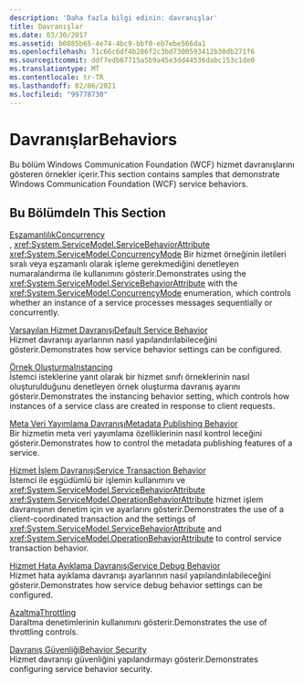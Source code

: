 ```yaml
---
description: 'Daha fazla bilgi edinin: davranışlar'
title: Davranışlar
ms.date: 03/30/2017
ms.assetid: b0885b65-4e74-4bc9-bbf0-eb7ebe566da1
ms.openlocfilehash: 71c66c6df4b286f2c3bd7300593412b30db271f6
ms.sourcegitcommit: ddf7edb67715a5b9a45e3dd44536dabc153c1de0
ms.translationtype: MT
ms.contentlocale: tr-TR
ms.lasthandoff: 02/06/2021
ms.locfileid: "99778730"
---
```

# <a name="behaviors"></a><span data-ttu-id="6355f-103">Davranışlar</span><span class="sxs-lookup"><span data-stu-id="6355f-103">Behaviors</span></span>

<span data-ttu-id="6355f-104">Bu bölüm Windows Communication Foundation (WCF) hizmet davranışlarını gösteren örnekler içerir.</span><span class="sxs-lookup"><span data-stu-id="6355f-104">This section contains samples that demonstrate Windows Communication Foundation (WCF) service behaviors.</span></span>  
  
## <a name="in-this-section"></a><span data-ttu-id="6355f-105">Bu Bölümde</span><span class="sxs-lookup"><span data-stu-id="6355f-105">In This Section</span></span>  

 [<span data-ttu-id="6355f-106">Eşzamanlılık</span><span class="sxs-lookup"><span data-stu-id="6355f-106">Concurrency</span></span>](concurrency.md)  
 <span data-ttu-id="6355f-107">, <xref:System.ServiceModel.ServiceBehaviorAttribute> <xref:System.ServiceModel.ConcurrencyMode> Bir hizmet örneğinin iletileri sıralı veya eşzamanlı olarak işleme gerekmediğini denetleyen numaralandırma ile kullanımını gösterir.</span><span class="sxs-lookup"><span data-stu-id="6355f-107">Demonstrates using the <xref:System.ServiceModel.ServiceBehaviorAttribute> with the <xref:System.ServiceModel.ConcurrencyMode> enumeration, which controls whether an instance of a service processes messages sequentially or concurrently.</span></span>  
  
 [<span data-ttu-id="6355f-108">Varsayılan Hizmet Davranışı</span><span class="sxs-lookup"><span data-stu-id="6355f-108">Default Service Behavior</span></span>](default-service-behavior.md)  
 <span data-ttu-id="6355f-109">Hizmet davranışı ayarlarının nasıl yapılandırılabileceğini gösterir.</span><span class="sxs-lookup"><span data-stu-id="6355f-109">Demonstrates how service behavior settings can be configured.</span></span>  
  
 [<span data-ttu-id="6355f-110">Örnek Oluşturma</span><span class="sxs-lookup"><span data-stu-id="6355f-110">Instancing</span></span>](instancing.md)  
 <span data-ttu-id="6355f-111">İstemci isteklerine yanıt olarak bir hizmet sınıfı örneklerinin nasıl oluşturulduğunu denetleyen örnek oluşturma davranış ayarını gösterir.</span><span class="sxs-lookup"><span data-stu-id="6355f-111">Demonstrates the instancing behavior setting, which controls how instances of a service class are created in response to client requests.</span></span>  
  
 [<span data-ttu-id="6355f-112">Meta Veri Yayımlama Davranışı</span><span class="sxs-lookup"><span data-stu-id="6355f-112">Metadata Publishing Behavior</span></span>](metadata-publishing-behavior.md)  
 <span data-ttu-id="6355f-113">Bir hizmetin meta veri yayımlama özelliklerinin nasıl kontrol leceğini gösterir.</span><span class="sxs-lookup"><span data-stu-id="6355f-113">Demonstrates how to control the metadata publishing features of a service.</span></span>  
  
 [<span data-ttu-id="6355f-114">Hizmet İşlem Davranışı</span><span class="sxs-lookup"><span data-stu-id="6355f-114">Service Transaction Behavior</span></span>](service-transaction-behavior.md)  
 <span data-ttu-id="6355f-115">İstemci ile eşgüdümlü bir işlemin kullanımını ve <xref:System.ServiceModel.ServiceBehaviorAttribute> <xref:System.ServiceModel.OperationBehaviorAttribute> hizmet işlem davranışının denetim için ve ayarlarını gösterir.</span><span class="sxs-lookup"><span data-stu-id="6355f-115">Demonstrates the use of a client-coordinated transaction and the settings of <xref:System.ServiceModel.ServiceBehaviorAttribute> and <xref:System.ServiceModel.OperationBehaviorAttribute> to control service transaction behavior.</span></span>  
  
 [<span data-ttu-id="6355f-116">Hizmet Hata Ayıklama Davranışı</span><span class="sxs-lookup"><span data-stu-id="6355f-116">Service Debug Behavior</span></span>](service-debug-behavior.md)  
 <span data-ttu-id="6355f-117">Hizmet hata ayıklama davranışı ayarlarının nasıl yapılandırılabileceğini gösterir.</span><span class="sxs-lookup"><span data-stu-id="6355f-117">Demonstrates how service debug behavior settings can be configured.</span></span>  
  
 [<span data-ttu-id="6355f-118">Azaltma</span><span class="sxs-lookup"><span data-stu-id="6355f-118">Throttling</span></span>](throttling.md)  
 <span data-ttu-id="6355f-119">Daraltma denetimlerinin kullanımını gösterir.</span><span class="sxs-lookup"><span data-stu-id="6355f-119">Demonstrates the use of throttling controls.</span></span>  
  
 [<span data-ttu-id="6355f-120">Davranış Güvenliği</span><span class="sxs-lookup"><span data-stu-id="6355f-120">Behavior Security</span></span>](behavior-security.md)  
 <span data-ttu-id="6355f-121">Hizmet davranışı güvenliğini yapılandırmayı gösterir.</span><span class="sxs-lookup"><span data-stu-id="6355f-121">Demonstrates configuring service behavior security.</span></span>
